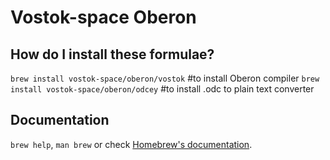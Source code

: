 # Vostok-space Oberon

## How do I install these formulae?

`brew install vostok-space/oberon/vostok` #to install Oberon compiler
`brew install vostok-space/oberon/odcey` #to install .odc to plain text converter

## Documentation

`brew help`, `man brew` or check [Homebrew's documentation](https://docs.brew.sh).
